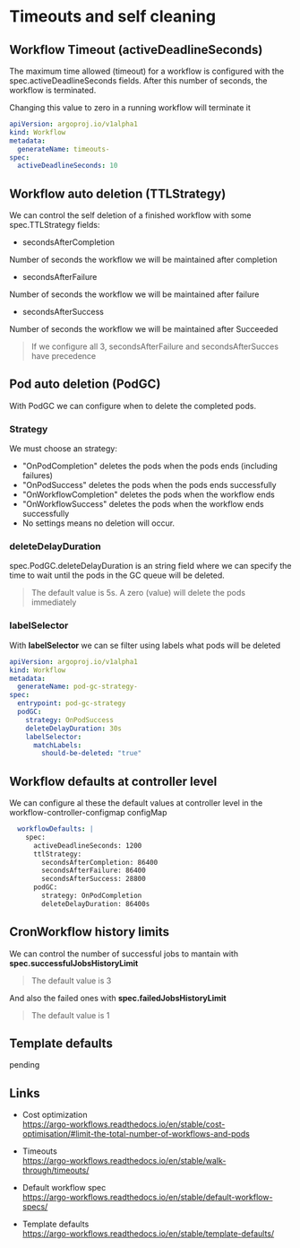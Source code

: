 # Timeouts and self cleaning

## Workflow Timeout (activeDeadlineSeconds)

The maximum time allowed (timeout) for a workflow is configured with the spec.activeDeadlineSeconds fields. After this number of seconds, the workflow is terminated.

Changing this value to zero in a running workflow will terminate it

```yaml
apiVersion: argoproj.io/v1alpha1
kind: Workflow
metadata:
  generateName: timeouts-
spec:
  activeDeadlineSeconds: 10
```

## Workflow auto deletion (TTLStrategy)

We can control the self deletion of a finished workflow with some spec.TTLStrategy fields:

- secondsAfterCompletion

Number of seconds the workflow we will be maintained after completion

- secondsAfterFailure

Number of seconds the workflow we will be maintained after failure

- secondsAfterSuccess

Number of seconds the workflow we will be maintained after Succeeded

> If we configure all 3, secondsAfterFailure and secondsAfterSucces have precedence

## Pod auto deletion (PodGC)

With PodGC we can configure when to delete the completed pods.

### Strategy

We must choose an strategy:

- "OnPodCompletion" deletes the pods when the pods ends (including failures)
- "OnPodSuccess"  deletes the pods when the pods ends successfully
- "OnWorkflowCompletion" deletes the pods when the workflow ends
- "OnWorkflowSuccess" deletes the pods when the workflow ends successfully
- No settings means no deletion will occur.

### deleteDelayDuration

spec.PodGC.deleteDelayDuration is an string field where we can specify the time to wait until the pods in the GC queue will be deleted.

> The default value is 5s. A zero (value) will delete the pods immediately

### labelSelector

With **labelSelector** we can se filter using labels what pods will be deleted

```yaml
apiVersion: argoproj.io/v1alpha1
kind: Workflow
metadata:
  generateName: pod-gc-strategy-
spec:
  entrypoint: pod-gc-strategy
  podGC:
    strategy: OnPodSuccess
    deleteDelayDuration: 30s
    labelSelector:
      matchLabels:
        should-be-deleted: "true"
```

## Workflow defaults at controller level

We can configure al these the default values at controller level in the workflow-controller-configmap configMap

```yaml
  workflowDefaults: |
    spec:
      activeDeadlineSeconds: 1200
      ttlStrategy:
        secondsAfterCompletion: 86400
        secondsAfterFailure: 86400
        secondsAfterSuccess: 28800
      podGC:
        strategy: OnPodCompletion
        deleteDelayDuration: 86400s
```

## CronWorkflow history limits

We can control the number of successful jobs to mantain with **spec.successfulJobsHistoryLimit**

> The default value is 3

And also the failed ones with **spec.failedJobsHistoryLimit**

> The default value is 1

## Template defaults

pending

## Links

- Cost optimization  
<https://argo-workflows.readthedocs.io/en/stable/cost-optimisation/#limit-the-total-number-of-workflows-and-pods>

- Timeouts  
<https://argo-workflows.readthedocs.io/en/stable/walk-through/timeouts/>

- Default workflow spec  
<https://argo-workflows.readthedocs.io/en/stable/default-workflow-specs/>

- Template defaults  
<https://argo-workflows.readthedocs.io/en/stable/template-defaults/>
